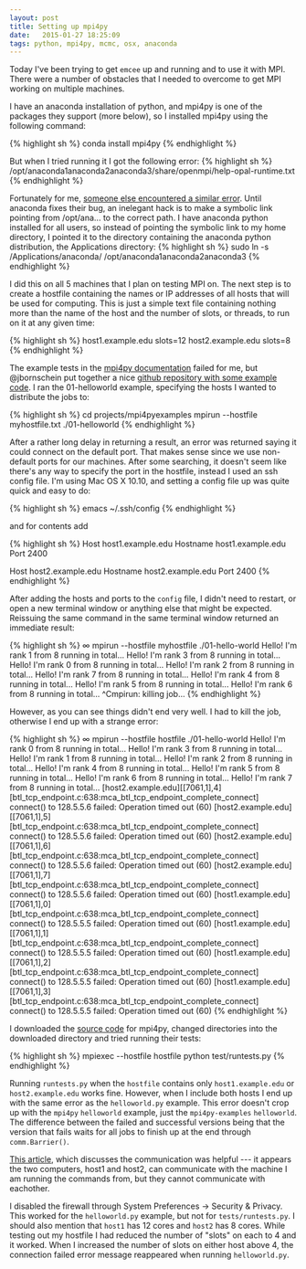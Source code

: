 ```yaml
---
layout: post
title: Setting up mpi4py
date:   2015-01-27 18:25:09
tags: python, mpi4py, mcmc, osx, anaconda
---
```


Today I've been trying to get `emcee` up and running and to use it with MPI. There were a number of obstacles that I needed to overcome to get MPI working on multiple machines.

I have an anaconda installation of python, and mpi4py is one of the packages they support (more below), so I installed mpi4py using the following command:

{% highlight sh %}
conda install mpi4py
{% endhighlight %}

But when I tried running it I got the following error:
{% highlight sh %}
/opt/anaconda1anaconda2anaconda3/share/openmpi/help-opal-runtime.txt
{% endhighlight %}

Fortunately for me, [someone else encountered a similar error](https://groups.google.com/a/continuum.io/forum/#!topic/anaconda/7CsGQKNvcdQ). Until anaconda fixes their bug, an inelegant hack is to make a symbolic link pointing from /opt/ana... to the correct path. I have anaconda python installed for all users, so instead of pointing the symbolic link to my home directory, I pointed it to the directory containing the anaconda python distribution, the Applications directory:
{% highlight sh %}
sudo ln -s /Applications/anaconda/ /opt/anaconda1anaconda2anaconda3
{% endhighlight %}

I did this on all 5 machines that I plan on testing MPI on. The next step is to create a hostfile containing the names or IP addresses of all hosts that will be used for computing. This is just a simple text file containing nothing more than the name of the host and the number of slots, or threads, to run on it at any given time:

{% highlight sh %}
host1.example.edu slots=12
host2.example.edu slots=8
{% endhighlight %}

The example tests in the [mpi4py documentation](http://mpi4py.scipy.org/docs/usrman/install.html) failed for me, but @jbornschein put together a nice [github repository with some example code](https://github.com/jbornschein/mpi4py-examples). I ran the 01-helloworld example, specifying the hosts I wanted to distribute the jobs to:

{% highlight sh %}
cd projects/mpi4pyexamples
mpirun --hostfile myhostfile.txt ./01-helloworld
{% endhighlight %}

After a rather long delay in returning a result, an error was returned saying it could connect on the default port. That makes sense since we use non-default ports for our machines. After some searching, it doesn't seem like there's any way to specify the port in the hostfile, instead I used an ssh config file. I'm using Mac OS X 10.10, and setting a config file up was quite quick and easy to do:

{% highlight sh %}
emacs ~/.ssh/config
{% endhighlight %}

and for contents add

{% highlight sh %}
Host host1.example.edu
   Hostname host1.example.edu
   Port 2400

Host host2.example.edu
   Hostname host2.example.edu
   Port 2400
{% endhighlight %}

After adding the hosts and ports to the `config` file, I didn't need to restart, or open a new terminal window or anything else that might be expected. Reissuing the same command in the same terminal window returned an immediate result:

{% highlight sh %}
∞ mpirun --hostfile myhostfile ./01-hello-world
Hello! I'm rank 1 from 8 running in total...
Hello! I'm rank 3 from 8 running in total...
Hello! I'm rank 0 from 8 running in total...
Hello! I'm rank 2 from 8 running in total...
Hello! I'm rank 7 from 8 running in total...
Hello! I'm rank 4 from 8 running in total...
Hello! I'm rank 5 from 8 running in total...
Hello! I'm rank 6 from 8 running in total...
^Cmpirun: killing job...
{% endhighlight %}

However, as you can see things didn't end very well. I had to kill the job, otherwise I end up with a strange error:

{% highlight sh %}
∞ mpirun --hostfile hostfile ./01-hello-world
Hello! I'm rank 0 from 8 running in total...
Hello! I'm rank 3 from 8 running in total...
Hello! I'm rank 1 from 8 running in total...
Hello! I'm rank 2 from 8 running in total...
Hello! I'm rank 4 from 8 running in total...
Hello! I'm rank 5 from 8 running in total...
Hello! I'm rank 6 from 8 running in total...
Hello! I'm rank 7 from 8 running in total...
[host2.example.edu][[7061,1],4][btl_tcp_endpoint.c:638:mca_btl_tcp_endpoint_complete_connect] connect() to 128.5.5.6 failed: Operation timed out (60)
[host2.example.edu][[7061,1],5][btl_tcp_endpoint.c:638:mca_btl_tcp_endpoint_complete_connect] connect() to 128.5.5.6 failed: Operation timed out (60)
[host2.example.edu][[7061,1],6][btl_tcp_endpoint.c:638:mca_btl_tcp_endpoint_complete_connect] connect() to 128.5.5.6 failed: Operation timed out (60)
[host2.example.edu][[7061,1],7][btl_tcp_endpoint.c:638:mca_btl_tcp_endpoint_complete_connect] connect() to 128.5.5.6 failed: Operation timed out (60)
[host1.example.edu][[7061,1],0][btl_tcp_endpoint.c:638:mca_btl_tcp_endpoint_complete_connect] connect() to 128.5.5.5 failed: Operation timed out (60)
[host1.example.edu][[7061,1],1][btl_tcp_endpoint.c:638:mca_btl_tcp_endpoint_complete_connect] connect() to 128.5.5.5 failed: Operation timed out (60)
[host1.example.edu][[7061,1],2][btl_tcp_endpoint.c:638:mca_btl_tcp_endpoint_complete_connect] connect() to 128.5.5.5 failed: Operation timed out (60)
[host1.example.edu][[7061,1],3][btl_tcp_endpoint.c:638:mca_btl_tcp_endpoint_complete_connect] connect() to 128.5.5.5 failed: Operation timed out (60)
{% endhighlight %}

I downloaded the [source code](https://bitbucket.org/mpi4py/mpi4py/downloads) for mpi4py, changed directories into the downloaded directory and tried running their tests:

{% highlight sh %}
mpiexec --hostfile hostfile python test/runtests.py
{% endhighlight %}

Running `runtests.py` when the `hostfile` contains only `host1.example.edu` or `host2.example.edu` works fine. However, when I include both hosts I end up with the same error as the `helloworld.py` example. This error doesn't crop up with the `mpi4py` `helloworld` example, just the `mpi4py-examples` `helloworld`. The difference between the failed and successful versions being that the version that fails waits for all jobs to finish up at the end through `comm.Barrier()`.

[This article](http://stackoverflow.com/questions/15072563/running-mpi-on-two-hosts), which discusses the communication was helpful --- it appears the two computers, host1 and host2, can communicate with the machine I am running the commands from, but they cannot communicate with eachother.

I disabled the firewall through System Preferences -> Security & Privacy. This worked for the `helloworld.py` example, but not for `tests/runtests.py`. I should also mention that `host1` has 12 cores and `host2` has 8 cores. While testing out my hostfile I had reduced the number of "slots" on each to 4 and it worked. When I increased the number of slots on either host above 4, the connection failed error message reappeared when running `helloworld.py`.
